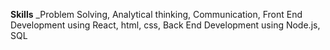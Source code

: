 **Skills** _Problem Solving, Analytical thinking, Communication, Front End Development using React, html, css, Back End Development using Node.js, SQL 
